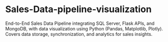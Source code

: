 # Sales-Data-pipeline-visualization
End-to-End Sales Data Pipeline integrating SQL Server, Flask APIs, and MongoDB, with data visualization using Python (Pandas, Matplotlib, Plotly). Covers data storage, synchronization, and analytics for sales insights.
